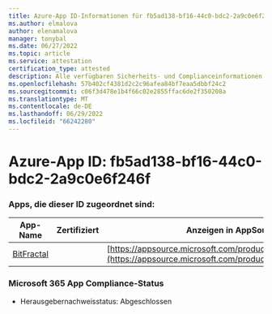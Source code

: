 ```yaml
---
title: Azure-App ID-Informationen für fb5ad138-bf16-44c0-bdc2-2a9c0e6f246f
ms.author: elmalova
author: elenamalova
manager: tonybal
ms.date: 06/27/2022
ms.topic: article
ms.service: attestation
certification_type: attested
description: Alle verfügbaren Sicherheits- und Complianceinformationen für fb5ad138-bf16-44c0-bdc2-2a9c0e6f246f.
ms.openlocfilehash: 57b402cf4381d2c2c96afea84bf7eaa5dbbf24c2
ms.sourcegitcommit: c06f3d478e1b4f66c02e2855ffac6de2f350208a
ms.translationtype: MT
ms.contentlocale: de-DE
ms.lasthandoff: 06/29/2022
ms.locfileid: "66242280"
---
```

# <a name="azure-app-id-fb5ad138-bf16-44c0-bdc2-2a9c0e6f246f"></a>Azure-App ID: fb5ad138-bf16-44c0-bdc2-2a9c0e6f246f


### <a name="apps-associated-with-this-id"></a>Apps, die dieser ID zugeordnet sind:
| **App-Name** | **Zertifiziert** | **Anzeigen in AppSource** |
|--------------|---------------|-----------------------|
| [BitFractal](../forward/WA200004172.md) |  | [https://appsource.microsoft.com/product/office/WA200004172](https://appsource.microsoft.com/product/office/WA200004172) |

### <a name="microsoft-365-app-compliance-status"></a>Microsoft 365 App Compliance-Status
- Herausgebernachweisstatus: Abgeschlossen

